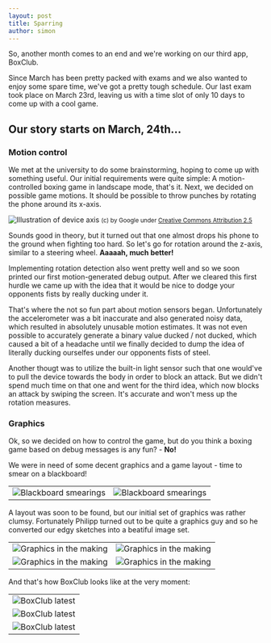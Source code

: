 ```yaml
---
layout: post
title: Sparring
author: simon
---
```


So, another month comes to an end and we're working on our third app, BoxClub.

Since March has been pretty packed with exams and we also wanted to enjoy some spare time, we've got a pretty tough schedule. Our last exam took place on March 23rd, leaving us with a time slot of only 10 days to come up with a cool game.

## Our story starts on March, 24th...

### Motion control

We met at the university to do some brainstorming, hoping to come up with something useful. Our initial requirements were quite simple: A motion-controlled boxing game in landscape mode, that's it.
Next, we decided on possible game motions.
It should be possible to throw punches by rotating the phone around its x-axis.

<img src="{{ site.baseurl }}/public/imgs/boxclub/boxclub_axis_device.png" alt="Illustration of device axis">
<small>
(c) by Google under <a href="http://creativecommons.org/licenses/by/2.5/">Creative Commons Attribution 2.5</a>
</small>

Sounds good in theory, but it turned out that one almost drops his phone to the ground when fighting too hard. So let's go for rotation around the z-axis, similar to a steering wheel. <strong>Aaaaah, much better!</strong>

Implementing rotation detection also went pretty well and so we soon printed our first motion-generated debug output.
After we cleared this first hurdle we came up with the idea that it would be nice to dodge your opponents fists by really ducking under it. 

That's where the not so fun part about motion sensors began. 
Unfortunately the accelerometer was a bit inaccurate and also generated noisy data, which resulted in absolutely unusable motion estimates. It was not even possible to accurately generate a binary value ducked / not ducked, which caused a bit of a headache until we finally decided to dump the idea of literally ducking ourselfes under our opponents fists of steel. 

Another thougt was to utilize the built-in light sensor such that one would've to pull the device towards the body in order to block an attack. But we didn't spend much time on that one and went for the third idea, which now blocks an attack by swiping the screen. It's accurate and won't mess up the rotation measures.

### Graphics

Ok, so we decided on how to control the game, but do you think a boxing game based on debug messages is any fun? - <strong>No!</strong>

We were in need of some decent graphics and a game layout - time to smear on a blackboard!

<table>
    <tr>
        <td><img src="{{ site.baseurl }}/public/imgs/boxclub/boxclub_blackboard_2.jpg" alt="Blackboard smearings"></td><td><img src="{{ site.baseurl }}/public/imgs/boxclub/boxclub_blackboard_1.jpg" alt="Blackboard smearings"</img></td>
    </tr>
</table>

A layout was soon to be found, but our initial set of graphics was rather clumsy. Fortunately Philipp turned out to be quite a graphics guy and so he converted our edgy sketches into a beatiful image set.

<table>
    <tr>
        <td><img src="{{ site.baseurl }}/public/imgs/boxclub/boxclub_screen_1.png" alt="Graphics in the making"></td><td><img src="{{ site.baseurl }}/public/imgs/boxclub/boxclub_screen_2.png" alt="Graphics in the making"</img></td>
    </tr>
    <tr>
        <td><img src="{{ site.baseurl }}/public/imgs/boxclub/boxclub_screen_3.png" alt="Graphics in the making"></td><td><img src="{{ site.baseurl }}/public/imgs/boxclub/boxclub_screen_4.png" alt="Graphics in the making"</img></td>
    </tr>
</table>

And that's how BoxClub looks like at the very moment:

<table>
    <tr>
        <td align="center"><img src="{{ site.baseurl }}/public/imgs/boxclub/boxclub_1.png" alt="BoxClub latest"></td>
    </tr>
    <tr>
        <td align="center"><img src="{{ site.baseurl }}/public/imgs/boxclub/boxclub_2.png" alt="BoxClub latest"></td>
    </tr>
    <tr>
        <td align="center"><img src="{{ site.baseurl }}/public/imgs/boxclub/boxclub_3.png" alt="BoxClub latest"></td>
    </tr>
</table>
